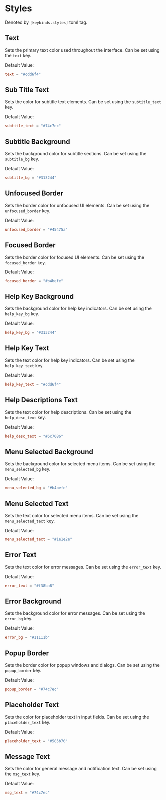 # Styles 
Denoted by `[keybinds.styles]` toml tag.

## Text
Sets the primary text color used throughout the interface. Can be set using the `text` key.

Default Value:
``` toml
text = "#cdd6f4"
```

## Sub Title Text
Sets the color for subtitle text elements. Can be set using the `subtitle_text` key.

Default Value:
``` toml
subtitle_text = "#74c7ec"
```

## Subtitle Background
Sets the background color for subtitle sections. Can be set using the `subtitle_bg` key.

Default Value:
``` toml
subtitle_bg = "#313244"
```

## Unfocused Border
Sets the border color for unfocused UI elements. Can be set using the `unfocused_border` key.

Default Value:
``` toml
unfocused_border = "#45475a"
```

## Focused Border
Sets the border color for focused UI elements. Can be set using the `focused_border` key.

Default Value:
``` toml
focused_border = "#b4befe"
```

## Help Key Background
Sets the background color for help key indicators. Can be set using the `help_key_bg` key.

Default Value:
``` toml
help_key_bg = "#313244"
```

## Help Key Text
Sets the text color for help key indicators. Can be set using the `help_key_text` key.

Default Value:
``` toml
help_key_text = "#cdd6f4"
```

## Help Descriptions Text
Sets the text color for help descriptions. Can be set using the `help_desc_text` key.

Default Value:
``` toml
help_desc_text = "#6c7086"
```

## Menu Selected Background
Sets the background color for selected menu items. Can be set using the `menu_selected_bg` key.

Default Value:
``` toml
menu_selected_bg = "#b4befe"
```

## Menu Selected Text
Sets the text color for selected menu items. Can be set using the `menu_selected_text` key.

Default Value:
``` toml
menu_selected_text = "#1e1e2e"
```

## Error Text
Sets the text color for error messages. Can be set using the `error_text` key.

Default Value:
``` toml
error_text = "#f38ba8"
```

## Error Background
Sets the background color for error messages. Can be set using the `error_bg` key.

Default Value:
``` toml
error_bg = "#11111b"
```

## Popup Border
Sets the border color for popup windows and dialogs. Can be set using the `popup_border` key.

Default Value:
``` toml
popup_border = "#74c7ec"
```

## Placeholder Text
Sets the color for placeholder text in input fields. Can be set using the `placeholder_text` key.

Default Value:
``` toml
placeholder_text = "#585b70"
```

## Message Text
Sets the color for general message and notification text. Can be set using the `msg_text` key.

Default Value:
``` toml
msg_text = "#74c7ec"
```

